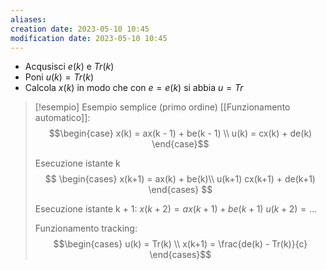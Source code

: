 ```yaml
---
aliases: 
creation date: 2023-05-10 10:45
modification date: 2023-05-10 10:45
---
```


- Acqusisci $e(k)$ e $Tr(k)$
- Poni $u(k) = Tr(k)$
- Calcola $x(k)$ in modo che con $e = e(k)$ si abbia $u=Tr$

>[!esempio] Esempio semplice (primo ordine)
>[[Funzionamento automatico]]:
> $$\begin{case}
>x(k) = ax(k - 1) + be(k - 1) \\
>u(k) = cx(k) + de(k)
\end{case}$$
>
>Esecuzione istante k
>$$ \begin{cases}
>x(k+1) = ax(k) + be(k)\\
>u(k+1) cx(k+1) + de(k+1)
\end{cases} $$
>
>Esecuzione istante k + 1:
>$x(k+2) = ax(k+1) + be(k+1)$
>$u(k+2)= \dots$
>
>Funzionamento tracking:
> $$\begin{cases}
>u(k) = Tr(k) \\
>x(k+1) = \frac{de(k) - Tr(k)}{c}
\end{cases}$$
> 

